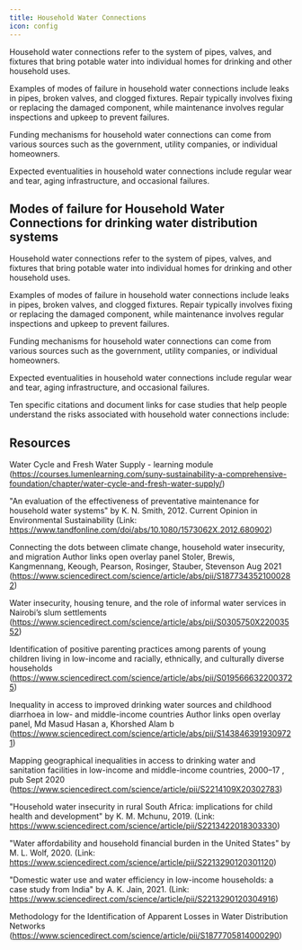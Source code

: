 ```yaml
---
title: Household Water Connections
icon: config
---
```



Household water connections refer to the system of pipes, valves, and fixtures that bring potable water into individual homes for drinking and other household uses.

Examples of modes of failure in household water connections include leaks in pipes, broken valves, and clogged fixtures. Repair typically involves fixing or replacing the damaged component, while maintenance involves regular inspections and upkeep to prevent failures.

Funding mechanisms for household water connections can come from various sources such as the government, utility companies, or individual homeowners.

Expected eventualities in household water connections include regular wear and tear, aging infrastructure, and occasional failures.



## Modes of failure for Household Water Connections for drinking water distribution systems

Household water connections refer to the system of pipes, valves, and fixtures that bring potable water into individual homes for drinking and other household uses.

Examples of modes of failure in household water connections include leaks in pipes, broken valves, and clogged fixtures. Repair typically involves fixing or replacing the damaged component, while maintenance involves regular inspections and upkeep to prevent failures.

Funding mechanisms for household water connections can come from various sources such as the government, utility companies, or individual homeowners.

Expected eventualities in household water connections include regular wear and tear, aging infrastructure, and occasional failures.

Ten specific citations and document links for case studies that help people understand the risks associated with household water connections include:

## Resources

Water Cycle and Fresh Water Supply - learning module (https://courses.lumenlearning.com/suny-sustainability-a-comprehensive-foundation/chapter/water-cycle-and-fresh-water-supply/)


"An evaluation of the effectiveness of preventative maintenance for household water systems" by K. N. Smith, 2012. Current Opinion in Environmental Sustainability (Link: https://www.tandfonline.com/doi/abs/10.1080/1573062X.2012.680902)


Connecting the dots between climate change, household water insecurity, and migration
Author links open overlay panel Stoler, Brewis, Kangmennang, Keough, Pearson, Rosinger, Stauber, Stevenson Aug 2021 (https://www.sciencedirect.com/science/article/abs/pii/S1877343521000282)

    
Water insecurity, housing tenure, and the role of informal water services in Nairobi’s slum settlements (https://www.sciencedirect.com/science/article/abs/pii/S0305750X22003552)


Identification of positive parenting practices among parents of young children living in low-income and racially, ethnically, and culturally diverse households (https://www.sciencedirect.com/science/article/abs/pii/S0195666322003725)


Inequality in access to improved drinking water sources and childhood diarrhoea in low- and middle-income countries Author links open overlay panel, Md Masud Hasan a, Khorshed Alam b
(https://www.sciencedirect.com/science/article/abs/pii/S1438463919309721)


Mapping geographical inequalities in access to drinking water and sanitation facilities in low-income and middle-income countries, 2000–17 , pub Sept 2020 (https://www.sciencedirect.com/science/article/pii/S2214109X20302783)

"Household water insecurity in rural South Africa: implications for child health and development" by K. M. Mchunu, 2019. (Link: https://www.sciencedirect.com/science/article/pii/S2213422018303330)

"Water affordability and household financial burden in the United States" by M. L. Wolf, 2020. (Link: https://www.sciencedirect.com/science/article/pii/S2213290120301120)

"Domestic water use and water efficiency in low-income households: a case study from India" by A. K. Jain, 2021. (Link: https://www.sciencedirect.com/science/article/pii/S2213290120304916)
     
Methodology for the Identification of Apparent Losses in Water Distribution Networks (https://www.sciencedirect.com/science/article/pii/S1877705814000290)